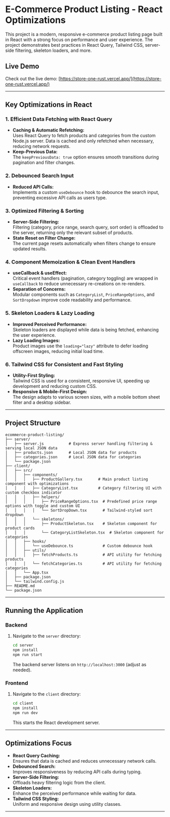 

# E-Commerce Product Listing - React Optimizations

This project is a modern, responsive e-commerce product listing page built in React with a strong focus on performance and user experience. The project demonstrates best practices in React Query, Tailwind CSS, server-side filtering, skeleton loaders, and more.

## Live Demo

Check out the live demo: [https://store-one-rust.vercel.app/](https://store-one-rust.vercel.app/)

---

## Key Optimizations in React

### 1. Efficient Data Fetching with React Query
- **Caching & Automatic Refetching:**  
  Uses React Query to fetch products and categories from the custom Node.js server. Data is cached and only refetched when necessary, reducing network requests.
- **Keep-Previous Data:**  
  The `keepPreviousData: true` option ensures smooth transitions during pagination and filter changes.

### 2. Debounced Search Input
- **Reduced API Calls:**  
  Implements a custom `useDebounce` hook to debounce the search input, preventing excessive API calls as users type.

### 3. Optimized Filtering & Sorting
- **Server-Side Filtering:**  
  Filtering (category, price range, search query, sort order) is offloaded to the server, returning only the relevant subset of products.
- **State Reset on Filter Change:**  
  The current page resets automatically when filters change to ensure updated results.

### 4. Component Memoization & Clean Event Handlers
- **useCallback & useEffect:**  
  Critical event handlers (pagination, category toggling) are wrapped in `useCallback` to reduce unnecessary re-creations on re-renders.
- **Separation of Concerns:**  
  Modular components such as `CategoryList`, `PriceRangeOptions`, and `SortDropdown` improve code readability and performance.

### 5. Skeleton Loaders & Lazy Loading
- **Improved Perceived Performance:**  
  Skeleton loaders are displayed while data is being fetched, enhancing the user experience.
- **Lazy Loading Images:**  
  Product images use the `loading="lazy"` attribute to defer loading offscreen images, reducing initial load time.

### 6. Tailwind CSS for Consistent and Fast Styling
- **Utility-First Styling:**  
  Tailwind CSS is used for a consistent, responsive UI, speeding up development and reducing custom CSS.
- **Responsive & Mobile-First Design:**  
  The design adapts to various screen sizes, with a mobile bottom sheet filter and a desktop sidebar.

---

## Project Structure

```
ecommerce-product-listing/
├── server/
│   ├── server.js           # Express server handling filtering & serving local JSON data
│   ├── products.json       # Local JSON data for products
│   ├── categories.json     # Local JSON data for categories
│   └── package.json
├── client/
│   ├── src/
│   │   ├── components/
│   │   │   ├── ProductGallery.tsx       # Main product listing component with optimizations
│   │   │   ├── CategoryList.tsx         # Category filtering UI with custom checkbox indicator
│   │   │   ├── helpers/
│   │   │   │   ├── PriceRangeOptions.tsx  # Predefined price range options with toggle and custom UI
│   │   │   │   └── SortDropDown.tsx       # Tailwind-styled sort dropdown
│   │   │   └── skeletons/
│   │   │       ├── ProductSkeleton.tsx    # Skeleton component for product cards
│   │   │       └── CategoryListSkeleton.tsx  # Skeleton component for categories
│   │   ├── hooks/
│   │   │   └── useDebounce.ts             # Custom debounce hook
│   │   ├── utils/
│   │   │   ├── fetchProducts.ts           # API utility for fetching products
│   │   │   └── fetchCategories.ts         # API utility for fetching categories
│   │   └── App.tsx
│   ├── package.json
│   └── tailwind.config.js
├── README.md
└── package.json
```

---

## Running the Application

### Backend
1. Navigate to the `server` directory:
   ```bash
   cd server
   npm install
   npm run start
   ```
   The backend server listens on `http://localhost:3000` (adjust as needed).

### Frontend
1. Navigate to the `client` directory:
   ```bash
   cd client
   npm install
   npm run dev
   ```
   This starts the React development server.

---

## Optimizations Focus

- **React Query Caching:**  
  Ensures that data is cached and reduces unnecessary network calls.
- **Debounced Search:**  
  Improves responsiveness by reducing API calls during typing.
- **Server-Side Filtering:**  
  Offloads heavy filtering logic from the client.
- **Skeleton Loaders:**  
  Enhance the perceived performance while waiting for data.
- **Tailwind CSS Styling:**  
  Uniform and responsive design using utility classes.

---

